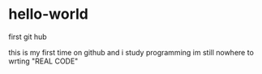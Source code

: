 # hello-world
first git hub

this is my first time on github and i study programming im still nowhere to wrting "REAL CODE" 
